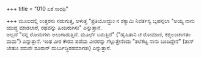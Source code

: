 +++
title = "010 ಏಕೆ ಸಾರಥಿ"

+++
ಮೂಲದಲ್ಲಿ ಉತ್ತರನು ನಡುಗುತ್ತ, ಅಳುತ್ತ "ಪ್ರತಿಯೋದ್ಧುಂ ನ ಶಕ್ಯಾಮಿ ನಿವರ್ತಸ್ವ ಬೃಹನ್ನಲಾ "ಅಯ್ಯ ನಾನು ಯುದ್ಧ ಮಾಡಲಾರೆ, ರಥವನ್ನು ಹಿಂದಿರುಗಿಸು" ಎನ್ನುತ್ತಾನೆ.   
ಅಲ್ಲದೆ "ನನ್ನ ರೋಮಗಳು ಅಲುಗಾಡುತ್ತಿವೆ. ಮೂರ್ಛೆ ಬರುತ್ತಿದೆ" ("ಹೃಷಿತಾನಿ ಚ ರೋಮಾಣಿ, ಕಶ್ಮಲಂಚಾಗತಂ ಮಮ") ಎನ್ನುತ್ತಾನೆ. ಇಂಥ ವೀರ ಕೌರವ ಪಡೆಯ ವೀರರನ್ನು ಗೆಲ್ಲುತ್ತೇನೆಂದು "ತಲೆಕೆಟ್ಟ ನಾನು ಬಂದಿದ್ದೇನೆ" (ತಾನ್ ಜೇತುಂ ಸಮರೇ ಶೂರಾನ್ ದುರ್ಬುದ್ಧಿರಹಮಾಗತಃ) ಎನ್ನುತ್ತಾನೆ.
